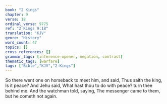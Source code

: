 ```yaml
---
book: "2 Kings"
chapter: 9
verse: 18
ordinal_verse: 9775
ref: "2 Kings 9:18"
translation: "KJV"
genre: "History"
word_count: 47
topics: []
cross_references: []
grammar_tags: [inference-opener, negation, contrast]
thematic_tags: [warfare]
tags: ["Bible","KJV","2-Kings"]
---
```

So there went one on horseback to meet him, and said, Thus saith the king, Is it peace? And Jehu said, What hast thou to do with peace? turn thee behind me. And the watchman told, saying, The messenger came to them, but he cometh not again.
